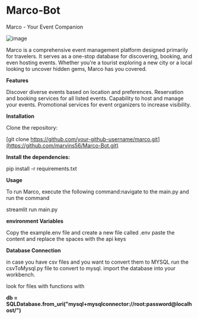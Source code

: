 # Marco-Bot

Marco - Your Event Companion

![image](https://github.com/marvins56/Marco-Bot/assets/82571414/b928a824-2e11-4300-af83-7fc3e6eab7ea)


Marco is a comprehensive event management platform designed primarily for travelers. It serves as a one-stop database for discovering, booking, and even hosting events. Whether you're a tourist exploring a new city or a local looking to uncover hidden gems, Marco has you covered.

**Features**

Discover diverse events based on location and preferences.
Reservation and booking services for all listed events.
Capability to host and manage your events.
Promotional services for event organizers to increase visibility.

**Installation**

Clone the repository:

[git clone https://github.com/your-github-username/marco.git](https://github.com/marvins56/Marco-Bot.git)


**Install the dependencies:**

pip install -r requirements.txt

**Usage**

To run Marco, execute the following command:navigate to the main.py and run the command

streamlit run main.py

**environment Variables**

Copy the example.env file and create a new file called .env paste the content and replace the spaces with the api keys

**Database Connection**

in case you have csv files and you want to convert them to MYSQL run the csvToMysql.py file to convert to mysql.
import the database into your workbench.

look for files with functions with 

**db = SQLDatabase.from_uri("mysql+mysqlconnector://root:password@localhost/<databaseName-Here>")**
